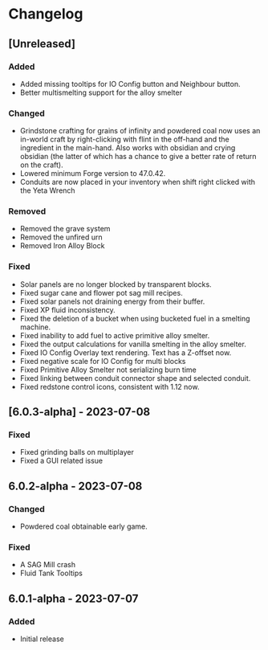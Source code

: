# Changelog

## [Unreleased]

### Added
- Added missing tooltips for IO Config button and Neighbour button.
- Better multismelting support for the alloy smelter

### Changed
- Grindstone crafting for grains of infinity and powdered coal now uses an in-world craft by right-clicking with flint in the off-hand and the ingredient in the main-hand. Also works with obsidian and crying obsidian (the latter of which has a chance to give a better rate of return on the craft).
- Lowered minimum Forge version to 47.0.42.
- Conduits are now placed in your inventory when shift right clicked with the Yeta Wrench

### Removed
- Removed the grave system
- Removed the unfired urn
- Removed Iron Alloy Block

### Fixed
- Solar panels are no longer blocked by transparent blocks.
- Fixed sugar cane and flower pot sag mill recipes.
- Fixed solar panels not draining energy from their buffer.
- Fixed XP fluid inconsistency.
- Fixed the deletion of a bucket when using bucketed fuel in a smelting machine.
- Fixed inability to add fuel to active primitive alloy smelter.
- Fixed the output calculations for vanilla smelting in the alloy smelter.
- Fixed IO Config Overlay text rendering. Text has a Z-offset now.
- Fixed negative scale for IO Config for multi blocks
- Fixed Primitive Alloy Smelter not serializing burn time
- Fixed linking between conduit connector shape and selected conduit.
- Fixed redstone control icons, consistent with 1.12 now.

## [6.0.3-alpha] - 2023-07-08

### Fixed
- Fixed grinding balls on multiplayer
- Fixed a GUI related issue

## 6.0.2-alpha - 2023-07-08

### Changed
- Powdered coal obtainable early game.

### Fixed
- A SAG Mill crash
- Fluid Tank Tooltips

## 6.0.1-alpha - 2023-07-07

### Added
- Initial release
